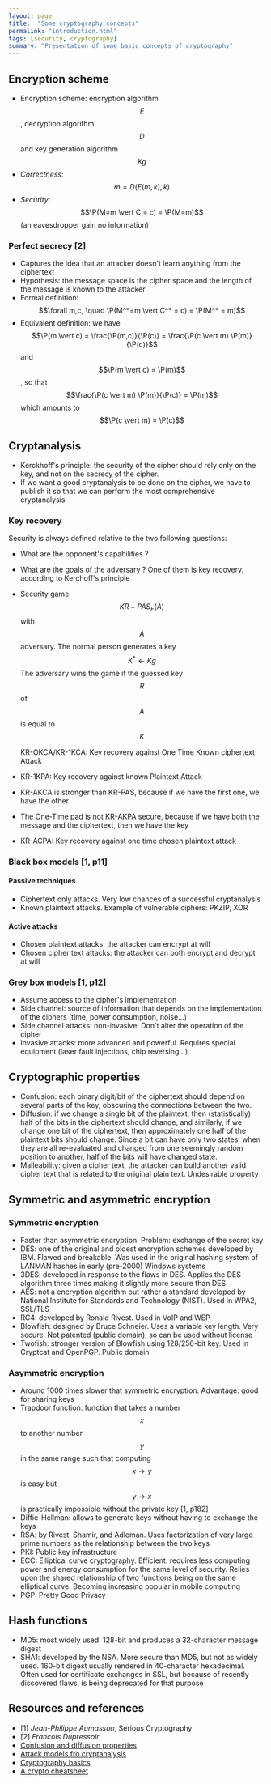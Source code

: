 ```yaml
---
layout: page
title:  "Some cryptography concepts"
permalink: "introduction.html"
tags: [security, cryptography]
summary: "Presentation of some basic concepts of cryptography"
---
```

$$
\newcommand{\P}{\mathbb{P}}
$$

## Encryption scheme
* Encryption scheme: encryption algorithm $$E$$, decryption algorithm $$D$$ and
  key generation algorithm $$Kg$$
* *Correctness*: $$m = D(E(m, k), k)$$
* *Security*: $$\P(M=m \vert C = c) = \P(M=m)$$ (an eavesdropper gain no
  information)

### Perfect secrecy [2]
* Captures the idea that an attacker doesn't learn anything from the ciphertext
* Hypothesis: the message space is the cipher space and the length of the
  message is known to the attacker
* Formal definition: $$\forall m,c, \quad \P(M^*=m \vert C^* = c) = \P(M^* = m)$$
* Equivalent definition: we have
  $$\P(m \vert c) = \frac{\P(m,c)}{\P(c)} = \frac{\P(c \vert m) \P(m)}{\P(c)}$$
  and $$\P(m \vert c) = \P(m)$$, so that
  $$\frac{\P(c \vert m) \P(m)}{\P(c)} = \P(m)$$
  which amounts to $$\P(c \vert m) = \P(c)$$


## Cryptanalysis
* Kerckhoff's principle: the security of the cipher should rely only on the key,
and not on the secrecy of the cipher.
* If we want a good cryptanalysis to be done on the cipher, we have to publish
  it so that we can perform the most comprehensive cryptanalysis.
### Key recovery
Security is always defined relative to the two following questions:
* What are the opponent's capabilities ?
* What are the goals of the adversary ? One of them is key recovery, according
  to Kerchoff's principle


* Security game $$KR-PAS_E(A)$$ with $$A$$ adversary.
  The normal person generates a key $$K^* \leftarrow Kg$$
  The adversary wins the game if the guessed
  key $$R$$ of $$A$$ is equal to $$K$$

  KR-OKCA/KR-1KCA: Key recovery against One Time Known ciphertext Attack
* KR-1KPA: Key recovery against known Plaintext Attack
* KR-AKCA is stronger than KR-PAS, because if we have the first one, we have the
  other
* The One-Time pad is not KR-AKPA secure, because if we have both the message
  and the ciphertext, then we have the key
* KR-ACPA: Key recovery against one time chosen plaintext attack


### Black box models [1, p11]
#### Passive techniques
* Ciphertext only attacks. Very low chances of a successful cryptanalysis
* Known plaintext attacks. Example of vulnerable ciphers: PKZIP, XOR

#### Active attacks
* Chosen plaintext attacks: the attacker can encrypt at will
* Chosen cipher text attacks: the attacker can both encrypt and decrypt at will

### Grey box models [1, p12]
* Assume access to the cipher's implementation
* Side channel: source of information that depends on the implementation of the
ciphers (time, power consumption, noise...)
* Side channel attacks: non-invasive. Don't alter the operation of the cipher
* Invasive attacks: more advanced and powerful. Requires special equipment
(laser fault injections, chip reversing...)


## Cryptographic properties
* Confusion: each binary digit/bit of the ciphertext should depend on
several parts of the key, obscuring the connections between the two.
* Diffusion: if we change a single bit of the plaintext, then
(statistically) half of the bits in the ciphertext should change, and similarly,
 if we change one bit of the ciphertext, then approximately one half of the
 plaintext bits should change. Since a bit can have only two states, when they
 are all re-evaluated and changed from one seemingly random position to another,
 half of the bits will have changed state.
* Malleability: given a cipher text, the attacker can build another valid cipher
text that is related to the original plain text. Undesirable property


## Symmetric and asymmetric encryption
### Symmetric encryption
* Faster than asymmetric encryption. Problem: exchange of the secret key
* DES: one of the original and oldest encryption schemes developed by IBM.
Flawed and breakable. Was used in the original hashing system of LANMAN hashes
in early (pre-2000) Windows systems
* 3DES: developed in response to the flaws in DES. Applies the DES algorithm
three times making it slightly more secure than DES
* AES: not a encryption algorithm but rather a standard developed by National
Institute for Standards and Technology (NIST). Used in WPA2, SSL/TLS
* RC4: developed by Ronald Rivest. Used in VoIP and WEP
* Blowfish: designed by Bruce Schneier. Uses a variable key length. Very secure.
Not patented (public domain), so can be used without license
* Twofish: stronger version of Blowfish using 128/256-bit key. Used in Cryptcat
and OpenPGP. Public domain

### Asymmetric encryption
* Around 1000 times slower that symmetric encryption. Advantage: good for
sharing keys
* Trapdoor function: function that takes a number $$x$$ to another number
$$y$$ in the same range such that computing $$x \to y$$ is easy but $$y \to x$$
is practically impossible without the private key [1, p182]
* Diffie-Hellman: allows to generate keys without having to exchange the keys
* RSA: by Rivest, Shamir, and Adleman. Uses factorization of very large prime
numbers as the relationship between the two keys
* PKI: Public key infrastructure
* ECC: Elliptical curve cryptography. Efficient: requires less computing power and
 energy consumption for the same level of security. Relies upon the shared
 relationship of two functions being on the same elliptical curve. Becoming
 increasing popular in mobile computing
* PGP: Pretty Good Privacy

## Hash functions
* MD5: most widely used. 128-bit and produces a 32-character message digest
* SHA1: developed by the NSA. More secure than MD5, but not as widely used.
 160-bit digest usually rendered in 40-character hexadecimal. Often used for
 certificate exchanges in SSL, but because of recently discovered flaws, is being
 deprecated for that purpose

## Resources and references
* [1] *Jean-Philippe Aumasson*, Serious Cryptography
* [2] *Francois Dupressoir*
* [Confusion and diffusion properties](https://en.wikipedia.org/wiki/Confusion_and_diffusion)
* [Attack models fro cryptanalysis](https://www.hackers-arise.com/single-post/2019/04/30/Cryptography-Basics-Part-2-Attack-Models-for-Cryptanalysis)
* [Cryptography basics](https://www.hackers-arise.com/cryptography-basics)
* [A crypto cheatsheet](https://pequalsnp-team.github.io/cheatsheet/crypto-101)
